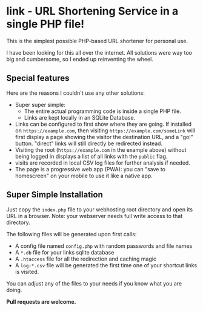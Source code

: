 # link - URL Shortening Service in a single PHP file!

This is the simplest possible PHP-based URL shortener for personal use.

I have been looking for this all over the internet. All solutions were way too big and cumbersome, so I ended up reinventing the wheel.

## Special features

Here are the reasons I couldn't use any other solutions:
- Super super simple:
    - The entire actual programming code is inside a single PHP file.
    - Links are kept locally in an SQLite Database.
- Links can be configured to first show where they are going. If installed on `https://example.com`, then visiting `https://example.com/someLink` will first display a page showing the visitor the destination URL, and a "go!" button. "direct" links will still directly be redirected instead.
- Visiting the root (`https://example.com` in the example above) without being logged in displays a list of all links with the `public` flag.
- visits are recorded in local CSV log files for further analysis if needed.
- The page is a progressive web app (PWA): you can "save to homescreen" on your mobile to use it like a native app.

## Super Simple Installation

Just copy the `index.php` file to your webhosting root directory and open its URL in a browser. Note: your webserver needs full write access to that directory.

The following files will be generated upon first calls:
- A config file named `config.php` with random passwords and file names
- A `*.db` file for your links sqlite database
- A `.htaccess` file for all the redirection and caching magic
- A `log-*.csv` file will be generated the first time one of your shortcut links is visited.

You can adjust any of the files to your needs if you know what you are doing.

**Pull requests are welcome.**
